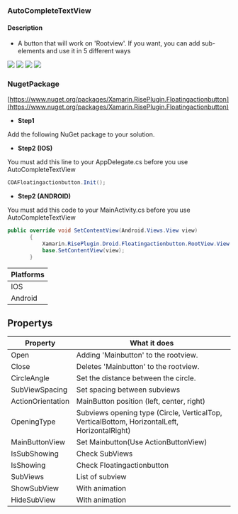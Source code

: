 ### AutoCompleteTextView


#### Description
- A button that will work on 'Rootview'. If you want, you can add sub-elements and use it in 5 different ways


![](https://github.com/cemozguraA/Xamarin.RisePlugin.Floatingactionbutton/blob/master/Images/CircleDroidGroup.gif?raw=true)
![](https://github.com/cemozguraA/Xamarin.RisePlugin.Floatingactionbutton/blob/master/Images/CircleIOSGroup.gif?raw=true)
![](https://github.com/cemozguraA/Xamarin.RisePlugin.Floatingactionbutton/blob/master/Images/VerticalHorizDroid.gif?raw=true)
![](https://github.com/cemozguraA/Xamarin.RisePlugin.Floatingactionbutton/blob/master/Images/VerticalHorizIOS.gif?raw=true)



### NugetPackage
[https://www.nuget.org/packages/Xamarin.RisePlugin.Floatingactionbutton](https://www.nuget.org/packages/Xamarin.RisePlugin.Floatingactionbutton)
- **Step1**

Add the following NuGet package to your solution.
- **Step2 (IOS)**

You must add this line to your AppDelegate.cs before you use AutoCompleteTextView
 ```csharp
COAFloatingactionbutton.Init();
```
- **Step2 (ANDROID)**

You must add this code to your MainActivity.cs before you use AutoCompleteTextView
 ```csharp
public override void SetContentView(Android.Views.View view)
        {
            Xamarin.RisePlugin.Droid.Floatingactionbutton.RootView.View = (Android.Widget.RelativeLayout)view;
            base.SetContentView(view);
        }
```


| Platforms  | 
| ------------- | 
| IOS  | 
| Android  | 

## Propertys
| Property  | What it does |
| ------------- | ------------|
| Open  | Adding 'Mainbutton' to the rootview. |
| Close  | Deletes 'Mainbutton' to the rootview. |
| CircleAngle  | Set the distance between the circle. |
| SubViewSpacing  | Set spacing between subviews |
| ActionOrientation  | MainButton position (left, center, right)|
| OpeningType  | Subviews opening type (Circle, VerticalTop, VerticalBottom, HorizontalLeft, HorizontalRight)|
| MainButtonView  | Set Mainbutton(Use ActionButtonView)|
| IsSubShowing  | Check SubViews|
| IsShowing  | Check Floatingactionbutton|
| SubViews  | List of subview |
| ShowSubView  | With animation |
| HideSubView  | With animation |




